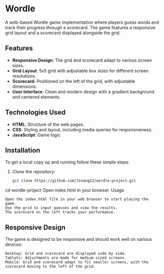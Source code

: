 # Wordle

A web-based Wordle game implementation where players guess words and track their progress through a scorecard. The game features a responsive grid layout and a scorecard displayed alongside the grid.

## Features

- **Responsive Design**: The grid and scorecard adapt to various screen sizes.
- **Grid Layout**: 5x5 grid with adjustable box sizes for different screen resolutions.
- **Scorecard**: Positioned on the left of the grid, with adjustable dimensions.
- **User Interface**: Clean and modern design with a gradient background and centered elements.

## Technologies Used

- **HTML**: Structure of the web pages.
- **CSS**: Styling and layout, including media queries for responsiveness.
- **JavaScript**: Game logic

## Installation

To get a local copy up and running follow these simple steps:

1. Clone the repository:
   ```bash
   git clone https://github.com/Jinang12/wordle-project.git
cd wordle-project
Open index.html in your browser.
Usage

    Open the index.html file in your web browser to start playing the game.
    Use the grid to input guesses and view the results.
    The scorecard on the left tracks your performance.
    
## Responsive Design

The game is designed to be responsive and should work well on various devices:

    Desktop: Grid and scorecard are displayed side by side.
    Tablets: Adjustments are made for medium-sized screens.
    Mobile: Grid and scorecard adapt to fit smaller screens, with the scorecard moving to the left of the grid.
